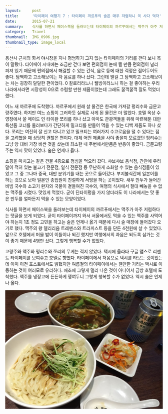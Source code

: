 ```yaml
---
layout:     post
title:      '타이페이 여행기 7 : 타이페이 까르푸의 술은 매우 저렴하니 꼭 사다 먹자'
date:       2015-07-21
summary:    식사를 하면서 페이스북을 둘러보는데 타이페이의 까르푸에서는 맥주가 아주 저렴하다는 댓글을 보게 되었다. 굳이 타이페이까지 와서 서울에서도 먹을 수 있는 맥주를 사먹어야 하는지 1초 정도 고민을 하고는 술은 언제나 옳기 때문에 다시 술 매장에 들어갔다 오기로 했다. 맥주의 왕 델리리움 트레멘스와 트라피스트 등을 단돈 4천원에 살 수 있었다. 앞으로 호텔에서 머물 밤이 이틀이나 되긴 했지만 여행에서의 과음은 되도록 삼가는 것이 좋기 때문에 4병만 샀다. 그렇게 행복할 수가 없었다.
category:	Travel
thumbnail:	IMG_0906.jpg
thumbnail_type: image_local
---
```


용산사 근처의 화서 야시장을 지나 평범하기 그지 없는 타이페이의 거리를 걷다 보니 목이 말랐다. 타이페이 시내에는 조금만 걷다 보면 편의점이 눈에 띌 만큼 편의점이 널리 퍼져 있기 때문에 편의점에서 해결할 수 있는 간식, 음료 등에 대한 걱정은 접어두어도 좋다. 담백하고 고소해보이는 차 음료를 하나 샀다. 그런데 웬걸 그 담백하고 고소해보이는 차는 굉장히 달달한 편이었다. 0 칼로리라느니 웰빙이라느니 하는 걸 좋아하는 우리나라에서라면 시장성이 0으로 수렴할 만한 제품이었는데 그래도 꿀꺽꿀꺽 잘도 먹었더랬다.

어느 새 까르푸에 도착했다. 까르푸에서 원래 살 물건은 한국에 가져갈 펑리수와 금문고량주였다. 하지만 여느 쇼핑이 그러하듯 실제로 사게 된 물건은 더 많았다. 호텔 옥상 수영장에서 쓸 메이드 인 타이완 쪼리를 하나 샀고 아마도 관광객들을 위해 마련해둔 대만 특산품 코너를 둘러보다가 간단하게 밀크티를 만들어 먹을 수 있는 티백 제품도 하나 샀다. 쪼리는 여전히 잘 신고 다니고 있고 밀크티는 여러가지 수고로움을 덜 수 있다는 점을 고려했을 때 상당히 괜찮은 편이다. 대체 어떤 제품을 사야 좋을지 모르겠던 펑리수는 그냥 양 대비 가장 비싼 것을 샀는데 최소한 내 주변에서만큼은 반응이 좋았다. 금문고량주는 역시 맛이 있었다. 술은 언제나 옳다.

쇼핑을 마치고는 같은 건물 4층으로 점심을 먹으러 갔다. 샤브샤브 음식점, 간판에 우리말이 적혀 있는 불고기 전문점, 일식 전문점 등 무난하게 소화할 수 있는 음식점들이 있었고 그 중 그나마 중국, 대만 분위기를 내는 곳으로 들어갔다. 부지불식간에 일본어를 하는 것으로 보아 일본인 종업원이 친절하게 서빙을 하는 곳이었다. 새우 만두가 들어간 비빔 국수와 소고기 완자와 국물이 곁들여진 국수와, 여행의 식사에서 절대 빼놓을 수 없는 맥주를 시켰다. 맛있게 먹었다. 굳이 딘타이펑을 가지 않더라도 이 나라에서는 맛 좋은 만두를 얼마든지 먹을 수 있는 모양이었다.

식사를 하면서 페이스북을 둘러보는데 타이페이의 까르푸에서는 맥주가 아주 저렴하다는 댓글을 보게 되었다. 굳이 타이페이까지 와서 서울에서도 먹을 수 있는 맥주를 사먹어야 하는지 1초 정도 고민을 하고는 술은 언제나 옳기 때문에 다시 술 매장에 들어갔다 오기로 했다. 맥주의 왕 델리리움 트레멘스와 트라피스트 등을 단돈 4천원에 살 수 있었다. 앞으로 호텔에서 머물 밤이 이틀이나 되긴 했지만 여행에서의 과음은 되도록 삼가는 것이 좋기 때문에 4병만 샀다. 그렇게 행복할 수가 없었다.

고량주와 맥주와 펑리수와 쪼리의 무게는 적지 않았다. 택시에 올라타 구글 맵스로 리젠트 타이페이를 보여주고 호텔로 향했다. 타이페이에서 처음으로 택시를 타보는 것이었는데 이미 이전 포스트에서도 밝혔지만 여름철의 타이페이에서는 웬만한 거리는 택시로 이동하는 것이 여러모로 유리하다. 애초에 그렇게 멀리 나온 것이 아니어서 금방 호텔에 도착했다. 맥주를 냉장고에 든든하게 쟁여두니 그렇게 행복할 수가 없었다. 역시 술은 언제나 옳다.

<p class="center-align">
	<img src="/images/IMG_0906.jpg">
</p>
